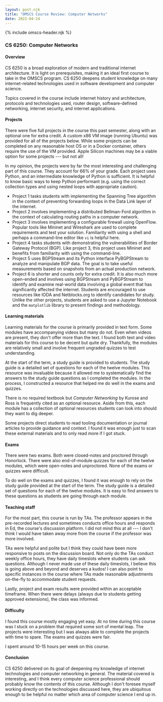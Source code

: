 ```yaml
---
layout: post.njk
title: "OMSCS Course Review: Computer Networks"
date: 2022-04-24
---
```


{% include omscs-header.njk %}

### CS 6250: Computer Networks

#### Overview

CS 6250 is a broad exploration of modern and traditional internet architecture. It is light on prerequisites, making it an ideal first course to take in the OMSCS program. CS 6250 deepens student knowledge on many internet-related technologies used in software development and computer science.

Topics covered in the course include internet history and architecture, protocols and technologies used, router design, software-defined networking, internet security, and internet applications.

#### Projects

There were five full projects in the course this past semester, along with an optional one for extra credit. A custom x86 VM image (running Ubuntu) was provided for all of the projects below. While some projects can be completed on any reasonable host OS or in a Docker container, others require the use of the VM provided. Apple Silicon machines may be a viable option for some projects --- but not all!

In my opinion, the projects were by far the most interesting and challenging part of this course. They account for 66% of your grade. Each project uses Python, and an intermediate knowledge of Python is sufficient. It is helpful to know basic ways to keep Python performant (e.g. using the correct collection types and using nested loops with appropriate caution).

- Project 1 tasks students with implementing the Spanning Tree algorithm in the context of preventing forwarding loops in the Data Link layer of the internet.
- Project 2 involves implementing a distributed Bellman-Ford algorithm in the context of calculating routing paths in a computer network.
- Project 3 involves implementing a configurable firewall using OpenFlow. Popular tools like Mininet and Wireshark are used to complete requirements and test your solution. Familiarity with using a shell and perhaps a command-line editor like `vi` is helpful here.
- Project 4 tasks students with demonstrating the vulnerabilities of Border Gateway Protocol (BGP). Like project 3, this project uses Mininet and benefits from familiarity with using the command-line.
- Project 5 uses BGPStream and its Python interface PyBGPStream to analyze and manipulate BGP data. The goal is to take useful measurements based on snapshots from an actual production network.
- Project 6 is shorter and counts only for extra credit. It is also much more open-ended and involves using BGPStream and PyBGPStream to identify and examine real-world data involving a global event that has significantly affected the internet. Students are encouraged to use resources like IODA and Netblocks.org to identify candidates for study. Unlike the other projects, students are asked to use a Jupyter Notebook and the `matplotlib` library to present findings and methodology.

#### Learning materials

Learning materials for the course is primarily provided in text form. Some modules have accompanying videos but many do not. Even when videos are present, they don't offer more than the text. I found both text and video materials for this course to be decent but quite dry. Thankfully, the modules are relatively small and involve frequent ungraded quizzes to test understanding.

At the start of the term, a study guide is provided to students. The study guide is a detailed set of questions for each of the twelve modules. This resource was invaluable because it allowed me to systematically find the answers to the study guide questions as I completed the modules. In the process, I constructed a resource that helped me do well in the exams and quizzes.

There is no required textbook but *Computer Networking* by Kurose and Ross is frequently cited as an optional resource. Aside from this, each module has a collection of optional resources students can look into should they want to dig deeper.

Some projects direct students to read tooling documentation or journal articles to provide guidance and context. I found it was enough just to scan these external materials and to only read more if I got stuck.

#### Exams

There were two exams. Both were closed-notes and proctored through Honorlock. There were also end-of-module quizzes for each of the twelve modules, which were open-notes and unproctored. None of the exams or quizzes were difficult.

To do well on the exams and quizzes, I found it was enough to rely on the study guide provided at the start of the term. The study guide is a detailed set of questions for each of the twelve modules. It is easy to find answers to these questions as students are going through each module.

#### Teaching staff

For the most part, this course is run by TAs. The professor appears in the pre-recorded lectures and sometimes conducts office hours and responds in Ed, the course's discussion platform. I did not mind this at all --- I don't think I would have taken away more from the course if the professor was more involved.

TAs were helpful and polite but I think they could have been more responsive to posts on the discussion board. Not only do the TAs conduct weekly office hours, they have daily timeslots where students can ask questions. Although I never made use of these daily timeslots, I believe this is going above and beyond and deserves a kudos! I can also point to specific instances in the course where TAs made reasonable adjustments on-the-fly to accommodate student requests.

Lastly, project and exam results were provided within an acceptable timeframe. When there were delays (always due to students getting approved extensions), the class was informed.

#### Difficulty

I found this course mostly engaging yet easy. At no time during this course was I stuck on a problem that required some sort of mental leap. The projects were interesting but I was always able to complete the projects with time to spare. The exams and quizzes were fair.

I spent around 10-15 hours per week on this course.

#### Conclusion

CS 6250 delivered on its goal of deepening my knowledge of internet technologies and computer networking in general. The material covered is interesting, and I think every computer science professional should probably know the contents of this course. Although I don't foresee myself working directly on the technologies discussed here, they are ubiquitous enough to be helpful no matter which area of computer science I end up in.
